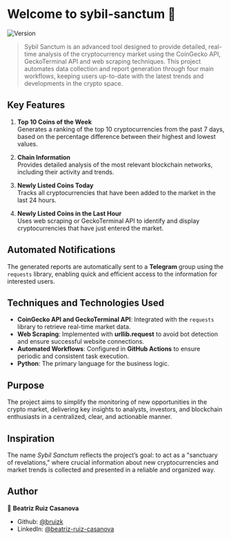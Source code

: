 # Welcome to sybil-sanctum 👋
![Version](https://img.shields.io/badge/version-1.3.0-blue.svg?cacheSeconds=2592000)

> Sybil Sanctum is an advanced tool designed to provide detailed, real-time analysis of the cryptocurrency market using the CoinGecko API, GeckoTerminal API and web scraping techniques. This project automates data collection and report generation through four main workflows, keeping users up-to-date with the latest trends and developments in the crypto space.

## Key Features
1. **Top 10 Coins of the Week**  
   Generates a ranking of the top 10 cryptocurrencies from the past 7 days, based on the percentage difference between their highest and lowest values.
   
2. **Chain Information**  
   Provides detailed analysis of the most relevant blockchain networks, including their activity and trends.
   
3. **Newly Listed Coins Today**  
   Tracks all cryptocurrencies that have been added to the market in the last 24 hours.
   
4. **Newly Listed Coins in the Last Hour**  
   Uses web scraping or GeckoTerminal API to identify and display cryptocurrencies that have just entered the market.

## Automated Notifications
The generated reports are automatically sent to a **Telegram** group using the `requests` library, enabling quick and efficient access to the information for interested users.

## Techniques and Technologies Used
- **CoinGecko API and GeckoTerminal API**: Integrated with the `requests` library to retrieve real-time market data.
- **Web Scraping**: Implemented with **urllib.request** to avoid bot detection and ensure successful website connections.
- **Automated Workflows**: Configured in **GitHub Actions** to ensure periodic and consistent task execution.
- **Python**: The primary language for the business logic.

## Purpose
The project aims to simplify the monitoring of new opportunities in the crypto market, delivering key insights to analysts, investors, and blockchain enthusiasts in a centralized, clear, and actionable manner.

## Inspiration
The name *Sybil Sanctum* reflects the project’s goal: to act as a "sanctuary of revelations," where crucial information about new cryptocurrencies and market trends is collected and presented in a reliable and organized way.

## Author

👤 **Beatriz Ruiz Casanova**

* Github: [@bruizk](https://github.com/bruizk)
* LinkedIn: [@beatriz-ruiz-casanova](https://www.linkedin.com/in/beatriz-ruiz-casanova/)

